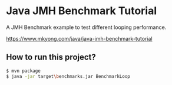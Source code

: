 # Java JMH Benchmark Tutorial

A JMH Benchmark example to test different looping performance.

https://www.mkyong.com/java/java-jmh-benchmark-tutorial

## How to run this project?

```bash
$ mvn package 
$ java -jar target\benchmarks.jar BenchmarkLoop
```